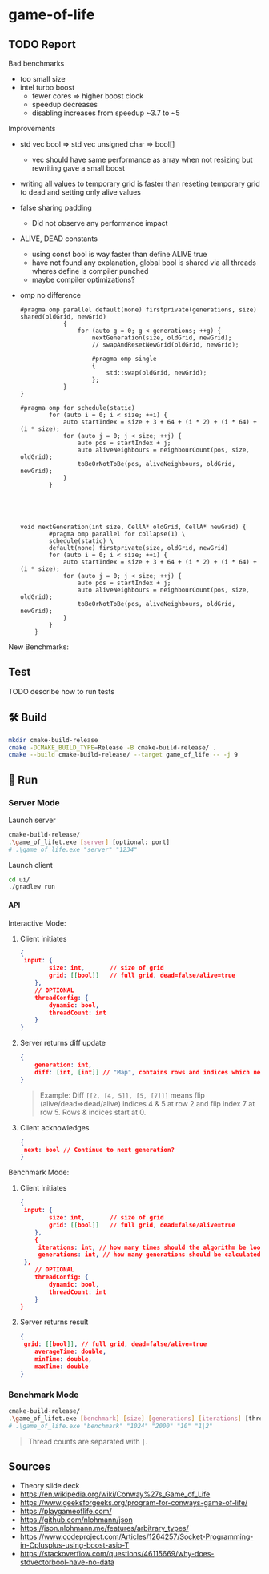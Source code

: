 # game-of-life

## TODO Report

Bad benchmarks

* too small size
* intel turbo boost
  * fewer cores => higher boost clock
  * speedup decreases
  * disabling increases from speedup ~3.7 to ~5

Improvements

* std vec bool => std vec unsigned char => bool[]

  * vec should have same performance as array when not resizing but rewriting gave a small boost

* writing all values to temporary grid is faster than reseting temporary grid to dead and setting only alive values

* false sharing padding

  * Did not observe any performance impact 

* ALIVE, DEAD constants

  * using const bool is way faster than define ALIVE true
  * have not found any explanation, global bool is shared via all threads wheres define is compiler punched
  * maybe compiler optimizations?

* omp no difference

  ```
  #pragma omp parallel default(none) firstprivate(generations, size) shared(oldGrid, newGrid)
              {
                  for (auto g = 0; g < generations; ++g) {
                      nextGeneration(size, oldGrid, newGrid);
                      // swapAndResetNewGrid(oldGrid, newGrid);
  
                      #pragma omp single
                      {
                          std::swap(oldGrid, newGrid);
                      };
              }
  }
  
  #pragma omp for schedule(static)
          for (auto i = 0; i < size; ++i) {
              auto startIndex = size + 3 + 64 + (i * 2) + (i * 64) + (i * size);
              for (auto j = 0; j < size; ++j) {
                  auto pos = startIndex + j;
                  auto aliveNeighbours = neighbourCount(pos, size, oldGrid);
                  toBeOrNotToBe(pos, aliveNeighbours, oldGrid, newGrid);
              }
          }
          
  ```

  ```
  
  
  
  void nextGeneration(int size, CellA* oldGrid, CellA* newGrid) {
          #pragma omp parallel for collapse(1) \
          schedule(static) \
          default(none) firstprivate(size, oldGrid, newGrid)
          for (auto i = 0; i < size; ++i) {
              auto startIndex = size + 3 + 64 + (i * 2) + (i * 64) + (i * size);
              for (auto j = 0; j < size; ++j) {
                  auto pos = startIndex + j;
                  auto aliveNeighbours = neighbourCount(pos, size, oldGrid);
                  toBeOrNotToBe(pos, aliveNeighbours, oldGrid, newGrid);
              }
          }
      }
  ```

  

New Benchmarks:



## Test

TODO describe how to run tests

## 🛠️ Build

```bash
mkdir cmake-build-release
cmake -DCMAKE_BUILD_TYPE=Release -B cmake-build-release/ .
cmake --build cmake-build-release/ --target game_of_life -- -j 9
```

## 🚀 Run

### Server Mode

Launch server

```bash
cmake-build-release/
.\game_of_lifet.exe [server] [optional: port]
# .\game_of_life.exe "server" "1234"
```

Launch client

```bash
cd ui/
./gradlew run
```

#### API

Interactive Mode:

1. Client initiates

   ```json
   {
   	input: {
           size: int,		// size of grid
           grid: [[bool]]	// full grid, dead=false/alive=true
       },
       // OPTIONAL
       threadConfig: {
           dynamic: bool,
           threadCount: int
       }
   }
   ```

2. Server returns diff update

   ```json
   {
       generation: int,
       diff: [int, [int]] // "Map", contains rows and indices which need to be flipped from last grid
   }
   ```

   > Example: Diff `[[2, [4, 5]], [5, [7]]]` means flip (alive/dead=>dead/alive) indices 4 & 5 at row 2 and flip index 7 at row 5. Rows & indices start at 0.

3. Client acknowledges

   ```json
   {
   	next: bool // Continue to next generation?
   }
   ```

Benchmark Mode:

1. Client initiates

   ```json
   {
   	input: {
           size: int,		// size of grid
           grid: [[bool]]	// full grid, dead=false/alive=true
       },
       {
       	iterations: int, // how many times should the algorithm be looped
       	generations: int, // how many generations should be calculated
   	},
       // OPTIONAL
       threadConfig: {
           dynamic: bool,
           threadCount: int
       }
   }
   ```

2. Server returns result

   ```json
   {
   	grid: [[bool]], // full grid, dead=false/alive=true
       averageTime: double,
       minTime: double,
       maxTime: double
   }
   ```

   

### Benchmark Mode

```bash
cmake-build-release/
.\game_of_lifet.exe [benchmark] [size] [generations] [iterations] [thread counts]
# .\game_of_life.exe "benchmark" "1024" "2000" "10" "1|2"
```

> Thread counts are separated with `|`.



## Sources

* Theory slide deck
* https://en.wikipedia.org/wiki/Conway%27s_Game_of_Life
* https://www.geeksforgeeks.org/program-for-conways-game-of-life/
* https://playgameoflife.com/
* https://github.com/nlohmann/json
* https://json.nlohmann.me/features/arbitrary_types/
* https://www.codeproject.com/Articles/1264257/Socket-Programming-in-Cplusplus-using-boost-asio-T
* https://stackoverflow.com/questions/46115669/why-does-stdvectorbool-have-no-data
